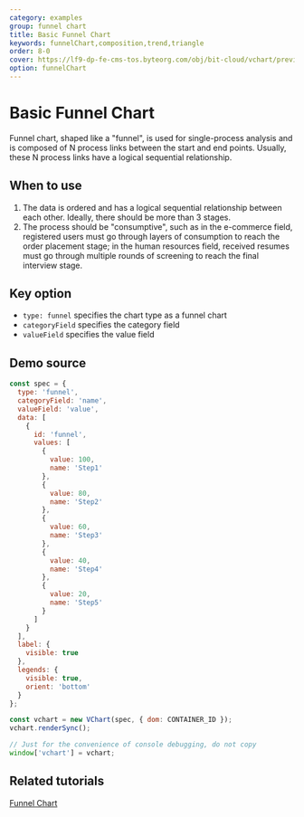 ```yaml
---
category: examples
group: funnel chart
title: Basic Funnel Chart
keywords: funnelChart,composition,trend,triangle
order: 8-0
cover: https://lf9-dp-fe-cms-tos.byteorg.com/obj/bit-cloud/vchart/preview/funnel-chart/basic-funnel.png
option: funnelChart
---
```


# Basic Funnel Chart

Funnel chart, shaped like a "funnel", is used for single-process analysis and is composed of N process links between the start and end points. Usually, these N process links have a logical sequential relationship.

## When to use

1. The data is ordered and has a logical sequential relationship between each other. Ideally, there should be more than 3 stages.
2. The process should be "consumptive", such as in the e-commerce field, registered users must go through layers of consumption to reach the order placement stage; in the human resources field, received resumes must go through multiple rounds of screening to reach the final interview stage.

## Key option

- `type: funnel` specifies the chart type as a funnel chart
- `categoryField` specifies the category field
- `valueField` specifies the value field

## Demo source

```javascript livedemo
const spec = {
  type: 'funnel',
  categoryField: 'name',
  valueField: 'value',
  data: [
    {
      id: 'funnel',
      values: [
        {
          value: 100,
          name: 'Step1'
        },
        {
          value: 80,
          name: 'Step2'
        },
        {
          value: 60,
          name: 'Step3'
        },
        {
          value: 40,
          name: 'Step4'
        },
        {
          value: 20,
          name: 'Step5'
        }
      ]
    }
  ],
  label: {
    visible: true
  },
  legends: {
    visible: true,
    orient: 'bottom'
  }
};

const vchart = new VChart(spec, { dom: CONTAINER_ID });
vchart.renderSync();

// Just for the convenience of console debugging, do not copy
window['vchart'] = vchart;
```

## Related tutorials

[Funnel Chart](link)
